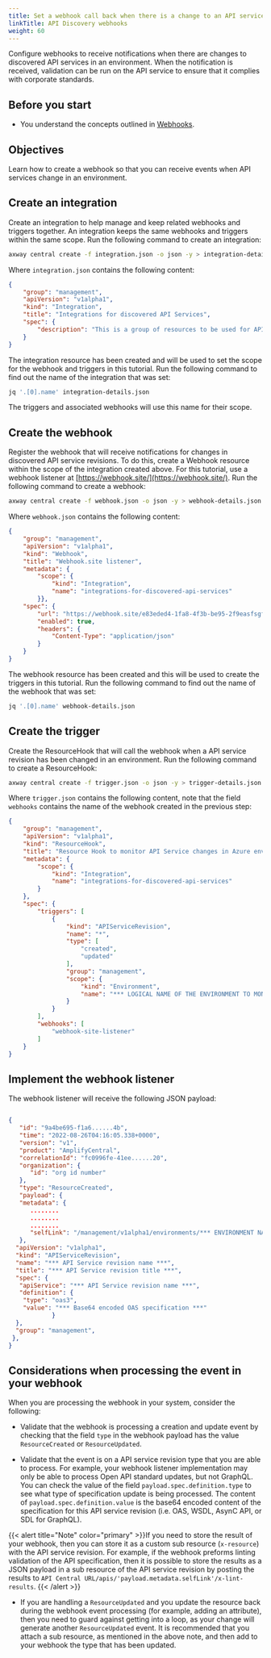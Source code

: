 ```yaml
---
title: Set a webhook call back when there is a change to an API service in an environment
linkTitle: API Discovery webhooks
weight: 60
---
```

Configure webhooks to receive notifications when there are changes to discovered API services in an environment. When the notification is received, validation can be run on the API service to ensure that it complies with corporate standards.

## Before you start

* You understand the concepts outlined in [Webhooks](/docs/integrate_with_central/webhook/).

## Objectives

Learn how to create a webhook so that you can receive events when API services change in an environment.

## Create an integration

Create an integration to help manage and keep related webhooks and triggers together. An integration keeps the same webhooks and triggers within the same scope. Run the following command to create an integration:

```bash
axway central create -f integration.json -o json -y > integration-details.json
```

Where `integration.json` contains the following content:

```json
{
    "group": "management",
    "apiVersion": "v1alpha1",
    "kind": "Integration",
    "title": "Integrations for discovered API Services",
    "spec": {
        "description": "This is a group of resources to be used for API discovery and validation"
    }
}
```

The integration resource has been created and will be used to set the scope for the webhook and triggers in this tutorial. Run the following command to find out the name of the integration that was set:

```bash
jq '.[0].name' integration-details.json
```

The triggers and associated webhooks will use this name for their scope.

## Create the webhook

Register the webhook that will receive notifications for changes in discovered API service revisions. To do this, create a Webhook resource within the scope of the integration created above. For this tutorial, use a webhook listener at [https://webhook.site/](https://webhook.site/). Run the following command to create a webhook:

```bash
axway central create -f webhook.json -o json -y > webhook-details.json
```

Where `webhook.json` contains the following content:

```json
{
    "group": "management",
    "apiVersion": "v1alpha1",
    "kind": "Webhook",
    "title": "Webhook.site listener",
    "metadata": {
        "scope": {
            "kind": "Integration",
            "name": "integrations-for-discovered-api-services"
        }},
    "spec": {
        "url": "https://webhook.site/e83eded4-1fa8-4f3b-be95-2f9easfsgfg9b",
        "enabled": true,
        "headers": {
            "Content-Type": "application/json"
        }
    }
}
```

The webhook resource has been created and this will be used to create the triggers in this tutorial. Run the following command to find out the name of the webhook that was set:

```bash
jq '.[0].name' webhook-details.json
```

## Create the trigger

Create the ResourceHook that will call the webhook when a API service revision has been changed in an environment. Run the following command to create a ResourceHook:

```bash
axway central create -f trigger.json -o json -y > trigger-details.json
```

Where `trigger.json` contains the following content, note that the field `webhooks` contains the name of the webhook created in the previous step:

```json
{
    "group": "management",
    "apiVersion": "v1alpha1",
    "kind": "ResourceHook",
    "title": "Resource Hook to monitor API Service changes in Azure environment",
    "metadata": {
        "scope": {
            "kind": "Integration",
            "name": "integrations-for-discovered-api-services"
        }
    },
    "spec": {
        "triggers": [
            {
                "kind": "APIServiceRevision",
                "name": "*",
                "type": [
                    "created",
                    "updated"
                ],
                "group": "management",
                "scope": {
                    "kind": "Environment",
                    "name": "*** LOGICAL NAME OF THE ENVIRONMENT TO MONITOR ***"
                }
            }
        ],
        "webhooks": [
            "webhook-site-listener"
        ]
    }
}
```

## Implement the webhook listener

The webhook listener will receive the following JSON payload:

```json

{
   "id": "9a4be695-f1a6......4b",
   "time": "2022-08-26T04:16:05.338+0000",
   "version": "v1",
   "product": "AmplifyCentral",
   "correlationId": "fc0996fe-41ee......20",
   "organization": {
      "id": "org id number"
   },
   "type": "ResourceCreated",
   "payload": {
   "metadata": {
      ........
      ........
      ........
      "selfLink": "/management/v1alpha1/environments/*** ENVIRONMENT NAME ***/apiservicerevisions/*** API Service revision name ***"
   },
  "apiVersion": "v1alpha1",
  "kind": "APIServiceRevision",
  "name": "*** API Service revision name ***",
  "title": "*** API Service revision title ***",
  "spec": {
   "apiService": "*** API Service revision name ***",
   "definition": {
    "type": "oas3",
    "value": "*** Base64 encoded OAS specification ***"
            }
  },
  "group": "management",
 },
}

```

## Considerations when processing the event in your webhook

When you are processing the webhook in your system, consider the following:

* Validate that the webhook is processing a creation and update event by checking that the field `type` in the webhook payload has the value `ResourceCreated` or `ResourceUpdated`.

* Validate that the event is on a API service revision type that you are able to process. For example, your webhook listener implementation may only be able to process Open API standard updates, but not GraphQL. You can check the value of the field `payload.spec.definition.type` to see what type of specification update is being processed. The content of `payload.spec.definition.value` is the base64 encoded content of the specification for this API service revision (i.e. OAS, WSDL, AsynC API, or SDL for GraphQL).

{{< alert title="Note" color="primary" >}}If you need to store the result of your webhook, then you can store it as a custom sub resource (`x-resource`) with the API service revision. For example, if the webhook preforms linting validation of the API specification, then it is possible to store the results as a JSON payload in a sub resource of the API service revision by posting the results to `API Central URL/apis/'payload.metadata.selfLink'/x-lint-results`.
{{< /alert >}}

* If you are handling a `ResourceUpdated` and you update the resource back during the webhook event processing (for example, adding an attribute), then you need to guard against getting into a loop, as your change will generate another `ResourceUpdated` event. It is recommended that you attach a sub resource, as mentioned in the above note, and then add to your webhook the type that has been updated.
